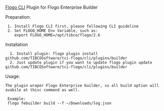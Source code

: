 [Flogo CLI](https://github.com/project-flogo/cli) Plugin for Flogo Enterprise Builder


Preparation:

     1. Install Flogo CLI first, please following CLI guideline
     2. Set FLOGO_HOME Env Variable, such as: 
        export FLOGO_HOME=/opt/tibco/flogo/2.6

Installation
    
      1. Install plugin: flogo plugin install github.com/TIBCOSoftware/tci-flogo/cli/plugins/builder
      2. Just update plugin if you want to update flogo plugin update github.com/TIBCOSoftware/tci-flogo/cli/plugins/builder
      
Usage:
    
    The plugin wraper Flogo Enterprise builder, so all build option will avabile at thisc command as well.
   
     Example:
     flogo febuilder build --f ~/Downloads/log.json